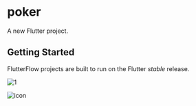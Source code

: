 # poker

A new Flutter project.

## Getting Started

FlutterFlow projects are built to run on the Flutter _stable_ release.

![1](https://github.com/user-attachments/assets/4f07dd7b-b71d-4e57-8268-355ae10c6e97)

![icon](https://github.com/user-attachments/assets/95113706-f7d1-4564-9070-23e82a29f9d1)
